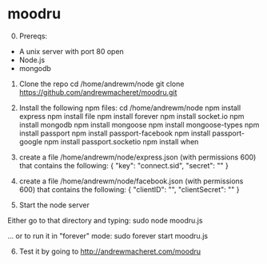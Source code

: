 moodru
======

0. Prereqs:
 * A unix server with port 80 open
 * Node.js
 * mongodb

1. Clone the repo
cd /home/andrewm/node
git clone https://github.com/andrewmacheret/moodru.git

2. Install the following npm files:
cd /home/andrewm/node
npm install express
npm install file
npm install forever
npm install socket.io
npm install mongodb
npm install mongoose
npm install mongoose-types
npm install passport
npm install passport-facebook
npm install passport-google
npm install passport.socketio
npm install when

3. create a file /home/andrewm/node/express.json (with permissions 600) that contains the following: 
{
"key": "connect.sid",
"secret": "<secret key>"
}

4. create a file /home/andrewm/node/facebook.json (with permissions 600) that contains the following:
{
"clientID": "<facebook clientId>",
"clientSecret": "<facebook clientSecret>"
}

5. Start the node server

Either go to that directory and typing:
sudo node moodru.js

... or to run it in "forever" mode:
sudo forever start moodru.js

6. Test it by going to http://andrewmacheret.com/moodru

